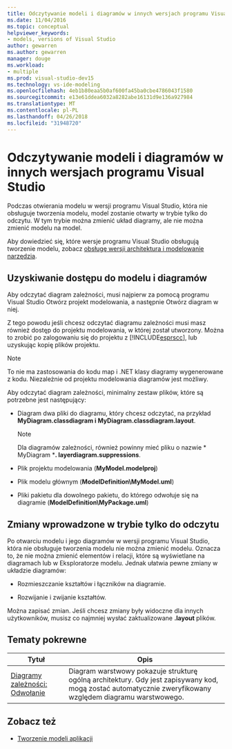 ```yaml
---
title: Odczytywanie modeli i diagramów w innych wersjach programu Visual Studio
ms.date: 11/04/2016
ms.topic: conceptual
helpviewer_keywords:
- models, versions of Visual Studio
author: gewarren
ms.author: gewarren
manager: douge
ms.workload:
- multiple
ms.prod: visual-studio-dev15
ms.technology: vs-ide-modeling
ms.openlocfilehash: 4eb1b80eaa5b0af600fa45ba0cbe4786043f1580
ms.sourcegitcommit: e13e61ddea6032a8282abe16131d9e136a927984
ms.translationtype: MT
ms.contentlocale: pl-PL
ms.lasthandoff: 04/26/2018
ms.locfileid: "31948720"
---
```

# <a name="read-models-and-diagrams-in-other-visual-studio-editions"></a>Odczytywanie modeli i diagramów w innych wersjach programu Visual Studio
Podczas otwierania modelu w wersji programu Visual Studio, która nie obsługuje tworzenia modelu, model zostanie otwarty w trybie tylko do odczytu. W tym trybie można zmienić układ diagramy, ale nie można zmienić modelu na model.

 Aby dowiedzieć się, które wersje programu Visual Studio obsługują tworzenie modelu, zobacz [obsługę wersji architektura i modelowanie narzędzia](../modeling/what-s-new-for-design-in-visual-studio.md#VersionSupport).

## <a name="obtaining-access-to-a-model-and-diagrams"></a>Uzyskiwanie dostępu do modelu i diagramów
 Aby odczytać diagram zależności, musi najpierw za pomocą programu Visual Studio Otwórz projekt modelowania, a następnie Otwórz diagram w niej.

 Z tego powodu jeśli chcesz odczytać diagramu zależności musi masz również dostęp do projektu modelowania, w której został utworzony. Można to zrobić po zalogowaniu się do projektu z [!INCLUDE[esprscc](../code-quality/includes/esprscc_md.md)], lub uzyskując kopię plików projektu.

> [!NOTE]
>  To nie ma zastosowania do kodu map i .NET klasy diagramy wygenerowane z kodu. Niezależnie od projektu modelowania diagramów jest możliwy.

 Aby odczytać diagram zależności, minimalny zestaw plików, które są potrzebne jest następujący:

-   Diagram dwa pliki do diagramu, który chcesz odczytać, na przykład **MyDiagram.classdiagram i MyDiagram.classdiagram.layout**.

    > [!NOTE]
    >  Dla diagramów zależności, również powinny mieć pliku o nazwie * MyDiagram ***. layerdiagram.suppressions**.

-   Plik projektu modelowania (**MyModel.modelproj**)

-   Plik modelu głównym (**ModelDefinition\MyModel.uml**)

-   Pliki pakietu dla dowolnego pakietu, do którego odwołuje się na diagramie (**ModelDefinition\MyPackage.uml**)

## <a name="changes-that-you-can-make-in-read-only-mode"></a>Zmiany wprowadzone w trybie tylko do odczytu
 Po otwarciu modelu i jego diagramów w wersji programu Visual Studio, która nie obsługuje tworzenia modelu nie można zmienić modelu. Oznacza to, że nie można zmienić elementów i relacji, które są wyświetlane na diagramach lub w Eksploratorze modelu. Jednak ułatwia pewne zmiany w układzie diagramów:

-   Rozmieszczanie kształtów i łączników na diagramie.

-   Rozwijanie i zwijanie kształtów.

 Można zapisać zmian. Jeśli chcesz zmiany były widoczne dla innych użytkowników, musisz co najmniej wysłać zaktualizowane **.layout** plików.

##  <a name="RelatedTopics"></a> Tematy pokrewne

|Tytuł|Opis|
|-----------|-----------------|
|[Diagramy zależności: Odwołanie](../modeling/layer-diagrams-reference.md)|Diagram warstwowy pokazuje strukturę ogólną architektury. Gdy jest zapisywany kod, mogą zostać automatycznie zweryfikowany względem diagramu warstwowego.|

## <a name="see-also"></a>Zobacz też

- [Tworzenie modeli aplikacji](../modeling/create-models-for-your-app.md)